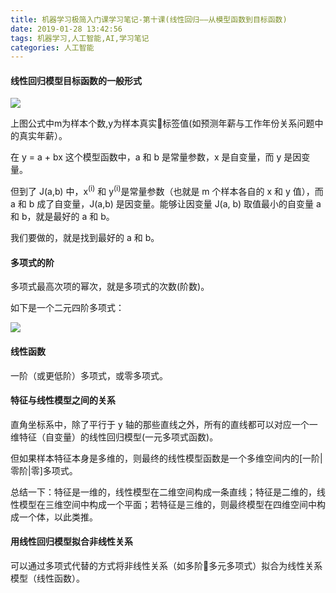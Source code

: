 ```yaml
---
title: 机器学习极简入门课学习笔记-第十课(线性回归——从模型函数到目标函数)
date: 2019-01-28 13:42:56
tags: 机器学习,人工智能,AI,学习笔记
categories: 人工智能
---
```


#### 线性回归模型目标函数的一般形式
![](https://ws4.sinaimg.cn/large/006tNc79gy1fzmb3efunij30m401nq31.jpg)

上图公式中m为样本个数,y为样本真实标签值(如预测年薪与工作年份关系问题中的真实年薪）。

在 y = a + bx 这个模型函数中，a 和 b 是常量参数，x 是自变量，而 y 是因变量。

但到了 J(a,b) 中，x<sup>(i)</sup> 和 y<sup>(i)</sup>是常量参数（也就是 m 个样本各自的 x 和 y 值），而 a 和 b 成了自变量，J(a,b) 是因变量。能够让因变量 J(a, b) 取值最小的自变量 a 和 b，就是最好的 a 和 b。

我们要做的，就是找到最好的 a 和 b。

#### 多项式的阶
多项式最高次项的幂次，就是多项式的次数(阶数)。

如下是一个二元四阶多项式：

![](https://ws4.sinaimg.cn/large/006tNc79ly1fzma4k26rnj30ab01w748.jpg)

#### 线性函数
一阶（或更低阶）多项式，或零多项式。


#### 特征与线性模型之间的关系
直角坐标系中，除了平行于 y 轴的那些直线之外，所有的直线都可以对应一个一维特征（自变量）的线性回归模型(一元多项式函数)。

但如果样本特征本身是多维的，则最终的线性模型函数是一个多维空间内的[一阶|零阶|零]多项式。

总结一下：特征是一维的，线性模型在二维空间构成一条直线；特征是二维的，线性模型在三维空间中构成一个平面；若特征是三维的，则最终模型在四维空间中构成一个体，以此类推。

#### 用线性回归模型拟合非线性关系
可以通过多项式代替的方式将非线性关系（如多阶多元多项式）拟合为线性关系模型（线性函数）。
